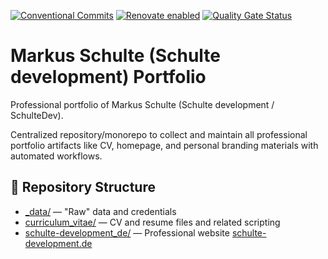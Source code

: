 [![Conventional Commits](https://img.shields.io/badge/Conventional%20Commits-1.0.0-pink.svg)](https://conventionalcommits.org)
[![Renovate enabled](https://img.shields.io/badge/renovate-enabled-brightgreen.svg)](https://renovatebot.com/)
[![Quality Gate Status](https://sonarcloud.io/api/project_badges/measure?project=SchulteDev_SchulteDev&metric=alert_status)](https://sonarcloud.io/summary/new_code?id=SchulteDev_SchulteDev)

# Markus Schulte (Schulte development) Portfolio

Professional portfolio of Markus Schulte (Schulte development / SchulteDev).

Centralized repository/monorepo to collect and maintain all professional portfolio artifacts like
CV, homepage, and personal branding materials with automated workflows.

## 📁 Repository Structure

- [_data/](_data/) — "Raw" data and credentials
- [curriculum_vitae/](curriculum_vitae/) — CV and resume files and related scripting
- [schulte-development_de/](schulte-development_de/)
  — Professional website [schulte-development.de](https://schulte-development.de)
